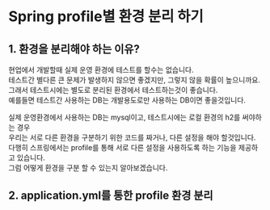 # Spring profile별 환경 분리 하기

## 1. 환경을 분리해야 하는 이유?

현업에서 개발할때 실제 운영 환경에 테스트를 할수는 없습니다.  
테스트간 별다른 큰 문제가 발생하지 않으면 좋겠지만, 그렇지 않을 확률이 높으니까요.  
그래서 테스트시에는 별도로 분리된 환경에서 테스트하는것이 좋습니다.  
예를들면 테스트간 사용하는 DB는 개발용도로만 사용하는 DB이면 좋을것입니다.  

실제 운영환경에서 사용하는 DB는 mysql이고, 테스트시에는 로컬 환경의 h2를 써야하는 경우  
우리는 서로 다른 환경을 구분하기 위한 코드를 짜거나, 다른 설정을 해야 할것입니다.  
다행히 스프링에서는 profile를 통해 서로 다른 설정을 사용하도록 하는 기능을 제공하고 있습니다.  
그럼 어떻게 환경을 구분 할 수 있는지 알아보겠습니다.  

## 2. application.yml를 통한 profile 환경 분리

